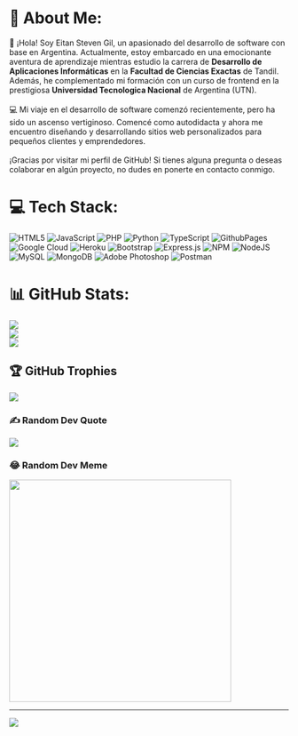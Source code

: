 # 💫 About Me:
 👋 ¡Hola! Soy Eitan Steven Gil, un apasionado del desarrollo de software con base en Argentina. Actualmente, estoy embarcado en una emocionante aventura de aprendizaje mientras estudio la carrera de **Desarrollo de Aplicaciones Informáticas** en la **Facultad de Ciencias Exactas** de Tandil. Además, he complementado mi formación con un curso de frontend en la prestigiosa **Universidad Tecnologica Nacional** de Argentina (UTN).<br><br>💻 Mi viaje en el desarrollo de software comenzó recientemente, pero ha sido un ascenso vertiginoso. Comencé como autodidacta y ahora me encuentro diseñando y desarrollando sitios web personalizados para pequeños clientes y emprendedores.<br><br>¡Gracias por visitar mi perfil de GitHub! Si tienes alguna pregunta o deseas colaborar en algún proyecto, no dudes en ponerte en contacto conmigo.<br>


# 💻 Tech Stack:
![HTML5](https://img.shields.io/badge/html5-%23E34F26.svg?style=for-the-badge&logo=html5&logoColor=white) ![JavaScript](https://img.shields.io/badge/javascript-%23323330.svg?style=for-the-badge&logo=javascript&logoColor=%23F7DF1E) ![PHP](https://img.shields.io/badge/php-%23777BB4.svg?style=for-the-badge&logo=php&logoColor=white) ![Python](https://img.shields.io/badge/python-3670A0?style=for-the-badge&logo=python&logoColor=ffdd54) ![TypeScript](https://img.shields.io/badge/typescript-%23007ACC.svg?style=for-the-badge&logo=typescript&logoColor=white) ![GithubPages](https://img.shields.io/badge/github%20pages-121013?style=for-the-badge&logo=github&logoColor=white) ![Google Cloud](https://img.shields.io/badge/GoogleCloud-%234285F4.svg?style=for-the-badge&logo=google-cloud&logoColor=white) ![Heroku](https://img.shields.io/badge/heroku-%23430098.svg?style=for-the-badge&logo=heroku&logoColor=white) ![Bootstrap](https://img.shields.io/badge/bootstrap-%238511FA.svg?style=for-the-badge&logo=bootstrap&logoColor=white) ![Express.js](https://img.shields.io/badge/express.js-%23404d59.svg?style=for-the-badge&logo=express&logoColor=%2361DAFB) ![NPM](https://img.shields.io/badge/NPM-%23CB3837.svg?style=for-the-badge&logo=npm&logoColor=white) ![NodeJS](https://img.shields.io/badge/node.js-6DA55F?style=for-the-badge&logo=node.js&logoColor=white) ![MySQL](https://img.shields.io/badge/mysql-%2300000f.svg?style=for-the-badge&logo=mysql&logoColor=white) ![MongoDB](https://img.shields.io/badge/MongoDB-%234ea94b.svg?style=for-the-badge&logo=mongodb&logoColor=white) ![Adobe Photoshop](https://img.shields.io/badge/adobe%20photoshop-%2331A8FF.svg?style=for-the-badge&logo=adobe%20photoshop&logoColor=white) ![Postman](https://img.shields.io/badge/Postman-FF6C37?style=for-the-badge&logo=postman&logoColor=white)
# 📊 GitHub Stats:
![](https://github-readme-stats.vercel.app/api?username=EitanSteven&theme=tokyonight&hide_border=false&include_all_commits=true&count_private=false)<br/>
![](https://github-readme-streak-stats.herokuapp.com/?user=EitanSteven&theme=tokyonight&hide_border=false)<br/>
![](https://github-readme-stats.vercel.app/api/top-langs/?username=EitanSteven&theme=tokyonight&hide_border=false&include_all_commits=true&count_private=false&layout=compact)

## 🏆 GitHub Trophies
![](https://github-profile-trophy.vercel.app/?username=EitanSteven&theme=radical&no-frame=false&no-bg=true&margin-w=4)

### ✍️ Random Dev Quote
![](https://quotes-github-readme.vercel.app/api?type=horizontal&theme=radical)

### 😂 Random Dev Meme
<img src='https://randommeme-five.vercel.app/' style="height: 400px;"/>

---
[![](https://visitcount.itsvg.in/api?id=EitanSteven&icon=0&color=0)](https://visitcount.itsvg.in)

<!-- Proudly created with GPRM ( https://gprm.itsvg.in ) -->
